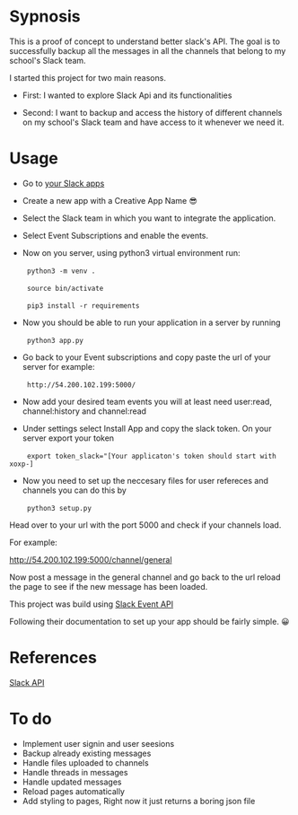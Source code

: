 # Sypnosis

This is a proof of concept to understand better slack's API.
The goal is to successfully backup all the messages in all the channels that
belong to my school's Slack team.

I started this project for two main reasons.

+ First: I wanted to explore Slack Api and its functionalities

+ Second: I want to backup and access the history of different channels on my
school's Slack team and have access to it whenever we need it.

# Usage

+ Go to [your Slack apps](https://api.slack.com/apps)
+ Create a new app with a Creative App Name 😎
+ Select the Slack team in which you want to integrate the application.
+ Select Event Subscriptions and enable the events.

+ Now on you server, using python3 virtual environment run:

&nbsp;&nbsp;&nbsp;&nbsp;&nbsp;&nbsp;&nbsp;&nbsp;```python3 -m venv .```

&nbsp;&nbsp;&nbsp;&nbsp;&nbsp;&nbsp;&nbsp;&nbsp;```source bin/activate```

&nbsp;&nbsp;&nbsp;&nbsp;&nbsp;&nbsp;&nbsp;&nbsp;```pip3 install -r requirements```

+ Now you should be able to run your application in a server by running

&nbsp;&nbsp;&nbsp;&nbsp;&nbsp;&nbsp;&nbsp;&nbsp;```python3 app.py```

+ Go back to your Event subscriptions and copy paste the url of your server for example:

&nbsp;&nbsp;&nbsp;&nbsp;&nbsp;&nbsp;&nbsp;&nbsp;```http://54.200.102.199:5000/```

+ Now add your desired team events you will at least need user:read, channel:history and
channel:read

+ Under settings select Install App and copy the slack token. On your server export your token

&nbsp;&nbsp;&nbsp;&nbsp;&nbsp;&nbsp;&nbsp;&nbsp;```export token_slack="[Your applicaton's token should start with xoxp-] ```

+ Now you need to set up the neccesary files for user refereces and channels
you can do this by

&nbsp;&nbsp;&nbsp;&nbsp;&nbsp;&nbsp;&nbsp;&nbsp;```python3 setup.py```

Head over to your url with the port 5000 and check if your channels load.

For example:

http://54.200.102.199:5000/channel/general

Now post a message in the general channel and go back to the url reload the page
to see if the new message has been loaded.


This project was build using [Slack Event API](https://api.slack.com/events-api)

Following their documentation to set up your app should be fairly simple. 😀

# References

[Slack API](https://api.slack.com/)

# To do
- Implement user signin and user seesions
- Backup already existing messages
- Handle files uploaded to channels
- Handle threads in messages
- Handle updated messages
- Reload pages automatically
- Add styling to pages, Right now it just returns a boring json file
